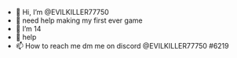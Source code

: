 - 👋 Hi, I’m @EVILKILLER77750
- 👀 need help making my first ever game
- 🌱 I’m 14
- 💞️ help 
- 📫 How to reach me dm me on discord @EVILKILLER77750 #6219

<!---
EVILKILLER77750/EVILKILLER77750 is a ✨ special ✨ repository because its `README.md` (this file) appears on your GitHub profile.
You can click the Preview link to take a look at your changes.
--->
